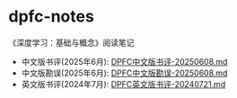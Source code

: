 # dpfc-notes
《深度学习：基础与概念》阅读笔记


- 中文版书评(2025年6月): [DPFC中文版书评-20250608.md](DPFC中文版书评-20250608.md)
- 中文版勘误(2025年6月): [DPFC中文版勘误-20250608.md](DPFC中文版勘误-20250608.md)
- 英文版书评(2024年7月): [DPFC英文版书评-20240721.md](DPFC英文版书评-20240721.md)
